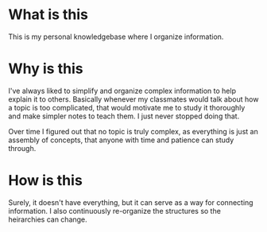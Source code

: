 # What is this
This is my personal knowledgebase where I organize information. 

# Why is this
I've always liked to simplify and organize complex information to help explain it to others. Basically whenever my classmates would talk about how a topic is too complicated, that would motivate me to study it thoroughly and make simpler notes to teach them. I just never stopped doing that.

Over time I figured out that no topic is truly complex, as everything is just an assembly of concepts, that anyone with time and patience can study through.

# How is this
Surely, it doesn't have everything, but it can serve as a way for connecting information. I also continuously re-organize the structures so the heirarchies can change.